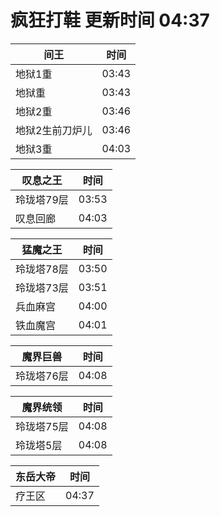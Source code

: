 # 疯狂打鞋 更新时间 04:37

| 间王   | 时间    |
|--------|-------|
| 地狱1重 | 03:43 |
| 地狱重 | 03:43 |
| 地狱2重 | 03:46 |
| 地狱2生前刀炉儿 | 03:46 |
| 地狱3重 | 04:03 |

| 叹息之王   | 时间    |
|--------|-------|
| 玲珑塔79层 | 03:53 |
| 叹息回廊 | 04:03 |

| 猛魔之王   | 时间    |
|--------|-------|
| 玲珑塔78层 | 03:50 |
| 玲珑塔73层 | 03:51 |
| 兵血麻宫 | 04:00 |
| 铁血魔宫 | 04:01 |

| 魔界巨兽   | 时间    |
|--------|-------|
| 玲珑塔76层 | 04:08 |

| 魔界统领   | 时间    |
|--------|-------|
| 玲珑塔75层 | 04:08 |
| 玲珑塔5层 | 04:08 |

| 东岳大帝   | 时间    |
|--------|-------|
| 疗王区 | 04:37 |